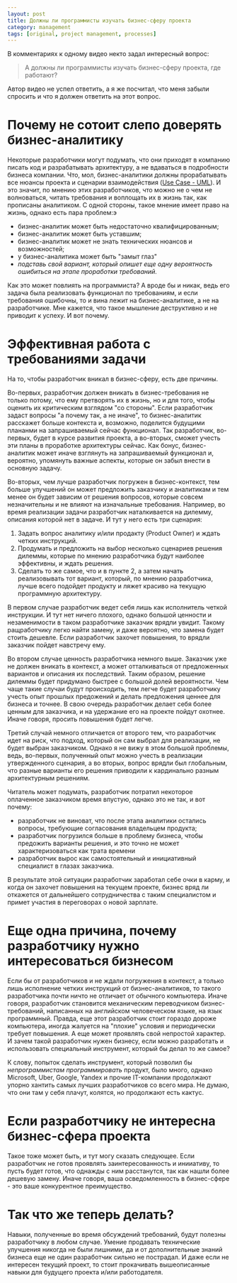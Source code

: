 ```yaml
---
layout: post
title: Должны ли программисты изучать бизнес-сферу проекта
category: management
tags: [original, project management, processes]
---
```


В комментариях к одному видео некто задал интересный вопрос:

> А должны ли программисты изучать бизнес-сферу проекта, где работают?

Автор видео не успел ответить, а я же посчитал, что меня забыли спросить и что я должен ответить на этот вопрос.

# Почему не сотоит слепо доверять бизнес-аналитику

Некоторые разработчики могут подумать, что они приходят в компанию писать код и разрабатывать архитектуру, а не вдаваться в подробности бизнеса компании. Что, мол, бизнес-аналитики должны прорабатывать все нюансы проекта и сценарии взаимодействия ([Use Case - UML](https://www.visual-paradigm.com/guide/uml-unified-modeling-language/what-is-use-case-diagram/)). И это значит, по мнению этих разработчиков, что можно не о чем не волноваться, читать требования и воплощать их в жизнь так, как прописаны аналитиком. С одной стороны, такое мнение имеет право на жизнь, однако есть пара проблем:э

- бизнес-аналитик может быть недостаточно квалифицированным;
- бизнес-аналитик может быть уставшим;
- бизнес-аналитик может не знать технических нюансов и возможностей;
- у бизнес-аналитика может быть "замыт глаз"
- *подставь свой вариант, который опишет еще одну вероятность ошибиться на этапе проработки требований.*

Как это может повлиять на программиста? А вроде бы и никак, ведь его задача была реализовать функционал по требованиям, и если требования ошибочны, то и вина лежит на бизнес-аналитике, а не на разработчике. Мне кажется, что такое мышление деструктивно и не приводит к успеху. И вот почему.

# Эффективная работа с требованиями задачи

На то, чтобы разработчик вникал в бизнес-сферу, есть две причины.

Во-первых, разработчик должен вникать в бизнес-требования не только потому, что ему претворять их в жизнь, но и для того, чтобы оценить их критическим взглядом "со стороны". Если разработчик задаст вопросы "а почему так, а не иначе", то бизнес-аналитик расскажет больше контекста и, возможно, поделится будущими плананми на запрашиваемый сейчас функционал. Так разработчик, во-первых, будет в курсе развития проекта, а во-вторых, сможет учесть эти планы в проработке архитектуры сейчас. Как бонус, бизнес-аналитик может иначе взглянуть на запрашиваемый функционал и, вероятно, упомянуть важные аспекты, которые он забыл внести в основную задачу.

Во-вторых, чем лучше разработчик погружен в бизнес-контекст, тем больше улучшений он может предложить заказчику и аналитикам и тем менее он будет зависим от решения вопросов, которые совсем незначительны и не влияют на изначальные требования. Например, во время реализации задачи разработчик наталкивается на дилемму, описания которой нет в задаче. И тут у него есть три сценария:

1. Задать вопрос аналитику и/или продакту (Product Owner) и ждать четких инструкций.
2. Продумать и предложить на выбор несколько сценариев решения дилеммы, которые по мнению разработчика будут наиболее эффективны, и ждать решения.
3. Сделать то же самое, что и в пункте 2, а затем начать реализовывать тот вариант, который, по мнению разработчика, лучше всего подойдет продукту и ляжет красиво на текущую программную архитектуру.

В первом случае разработчик ведет себя лишь как исполнитель четкой инструкции. И тут нет ничего плохого, однако большой ценности и незаменимости в таком разработчике заказчик врядли увидит. Такому ращработчику легко найти замену, и даже вероятно, что замена будет стоить дешевле. Если разработчик захочет повышения, то врядли заказчик пойдет навстречу ему.

Во втором случае ценность разработчика немного выше. Заказчик уже не должен вникать в контекст, а может отталкиваться от предложенных вариантов и описания их последствий. Таким образом, решение дилеммы будет придумано быстрее с большой долей вероятности. Чем чаще такие случаи будут происходить, тем легче будет разработчику учесть опыт прошлых предожений и делать предложения ценнее для бизнеса и точнее. В свою очередь разработчик делает себя более ценным для заказчика, и на удержание его на проекте пойдут охотнее. Иначе говоря, просить повышения будет легче.

Третий случай немного отличается от второго тем, что разработчик идет на риск, что подход, который он сам выбрал для реализации, не будет выбран заказчиком. Однако я не вижу в этом большой проблемы, ведь, во-первых, полученный опыт можно учесть в реализации утвержденного сценария, а во вторых, вопрос врядли был глобальным, что разные варианты его решения приводили к кардинально разным архитектурным решениям.

Читатель может подумать, разработчик потратил некоторое оплаченное заказчиком время впустую, однако это не так, и вот почему:
- разработчик не виноват, что после этапа аналитики остались вопросы, требующие согласования владельцем продукта;
- разработчик погрузился больше в проблему бизнеса, чтобы предожить варианты решения, и это точно не может характеризоваться как трата времени
- разработчик вырос как самостоятельный и инициативный специалист в глазах заказчика.

В результате этой ситуации разработчик заработал себе очки в карму, и когда он захочет повышения на текущем проекте, бизнес вряд ли откажется от дальнейшего сотрудничества с таким специалистом и примет участия в переговорах о новой зарплате.

# Еще одна причина, почему разработчику нужно интересоваться бизнесом

Если бы от разработчиков и не ждали погружения в контекст, а только лишь исполнение четких инструкций от бизнес-аналитиков, то такого разработчика почти ничто не отличает от обычного компьютера. Иначе говоря, разработчик становится механическим переводчиком бизнес-требований, написанных на английском человеческом языке, на язык программный. Правда, еще этот разработчик стоит гораздо дороже компьютера, иногда жалуется на "плохие" условия и периодически требует повышения. А еще может проявлять свой непростой характер.  И зачем такой разработчик нужен бизнесу, если можно разработать и использовать специальный инструмент, который бы делал то же самое?

К слову, попыток сделать инструмент, который позволил бы *непрограммистам программировать* продукт, было много, однако Microsoft, Uber, Google, Yandex и прочие IT-компании продолжают упорно хантить самых лучших разработчиков со всего мира. Не думаю, что они там у себя плачут, колятся, но продолжают есть кактус.

# Если разработчику не интересна бизнес-сфера проекта

Такое тоже может быть, и тут  могу сказать следующее. Если разработчик не готов проявлять заинтересованность и инииативу, то пусть будет готов, что однажды с ним расстанутся, так как нашли более дешевую замену. Иначе говоря, ваша осведомленность в бизнес-сфере - это ваше конкурентное преимущество.

# Так что же теперь делать?

Навыки, полученные во время обсуждений требований, будут полезны разработчику в любом случае. Умение продавать технические улучшения никогда не были лишними, да и от дополнительные знаний бизнеса еще не один разработчик сильно не пострадал. И даже если не интересен текущий проект, то стоит прокачивать вышеописанные навыки для будущего проекта и/или работодателя.